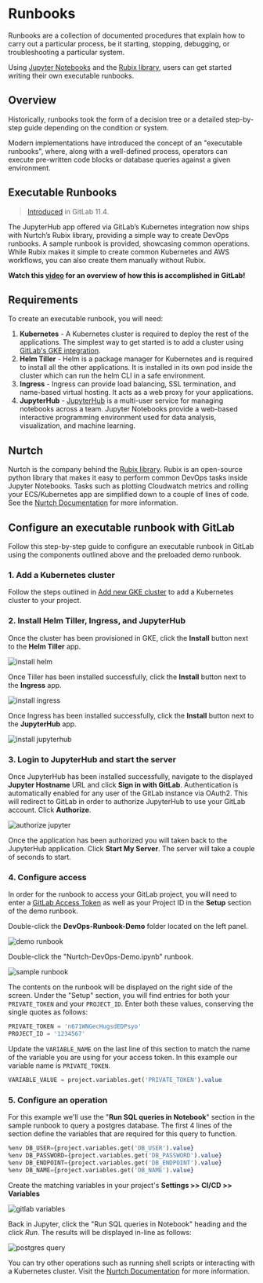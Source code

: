 # Runbooks

Runbooks are a collection of documented procedures that explain how to
carry out a particular process, be it starting, stopping, debugging,
or troubleshooting a particular system.

Using [Jupyter Notebooks](https://jupyter.org/) and the [Rubix library](https://github.com/Nurtch/rubix),
users can get started writing their own executable runbooks.

## Overview

Historically, runbooks took the form of a decision tree or a detailed
step-by-step guide depending on the condition or system.

Modern implementations have introduced the concept of an "executable
runbooks", where, along with a well-defined process, operators can execute
pre-written code blocks or database queries against a given environment.

## Executable Runbooks

> [Introduced](https://gitlab.com/gitlab-org/gitlab-ce/issues/45912) in GitLab 11.4.

The JupyterHub app offered via GitLab’s Kubernetes integration now ships
with Nurtch’s Rubix library, providing a simple way to create DevOps
runbooks. A sample runbook is provided, showcasing common operations. While Rubix makes it
simple to create common Kubernetes and AWS workflows, you can also create them manually without
Rubix.

**<i class="fa fa-youtube-play youtube" aria-hidden="true"></i>
Watch this [video](https://www.youtube.com/watch?v=Q_OqHIIUPjE)
for an overview of how this is accomplished in GitLab!**

## Requirements

To create an executable runbook, you will need:

1. **Kubernetes** - A Kubernetes cluster is required to deploy the rest of the applications.
    The simplest way to get started is to add a cluster using [GitLab's GKE integration](../index.md#add-new-gke-cluster).
1. **Helm Tiller** - Helm is a package manager for Kubernetes and is required to install
    all the other applications. It is installed in its own pod inside the cluster which
    can run the helm CLI in a safe environment.
1. **Ingress** - Ingress can provide load balancing, SSL termination, and name-based
    virtual hosting. It acts as a web proxy for your applications.
1. **JupyterHub** - [JupyterHub](https://jupyterhub.readthedocs.io/) is a multi-user service for managing notebooks across
    a team. Jupyter Notebooks provide a web-based interactive programming environment
    used for data analysis, visualization, and machine learning.

## Nurtch

Nurtch is the company behind the [Rubix library](https://github.com/Nurtch/rubix). Rubix is
an open-source python library that makes it easy to perform common DevOps tasks inside Jupyter Notebooks.
Tasks such as plotting Cloudwatch metrics and rolling your ECS/Kubernetes app are simplified
down to a couple of lines of code. See the [Nurtch Documentation](http://docs.nurtch.com/en/latest)
for more information.

## Configure an executable runbook with GitLab

Follow this step-by-step guide to configure an executable runbook in GitLab using
the components outlined above and the preloaded demo runbook.

### 1. Add a Kubernetes cluster

Follow the steps outlined in [Add new GKE cluster](../index.md#add-new-gke-cluster)
to add a Kubernetes cluster to your project.

### 2. Install Helm Tiller, Ingress, and JupyterHub

Once the cluster has been provisioned in GKE, click the **Install** button next to the **Helm Tiller** app.

![install helm](img/helm-install.png)

Once Tiller has been installed successfully, click the **Install** button next to the **Ingress** app.

![install ingress](img/ingress-install.png)

Once Ingress has been installed successfully, click the **Install** button next to the **JupyterHub** app.

![install jupyterhub](img/jupyterhub-install.png)

### 3. Login to JupyterHub and start the server

Once JupyterHub has been installed successfully, navigate to the displayed **Jupyter Hostname** URL and click
**Sign in with GitLab**. Authentication is automatically enabled for any user of the GitLab instance via OAuth2. This
will redirect to GitLab in order to authorize JupyterHub to use your GitLab account. Click **Authorize**.

![authorize jupyter](img/authorize-jupyter.png)

Once the application has been authorized you will taken back to the JupyterHub application. Click **Start My Server**.
The server will take a couple of seconds to start.

### 4. Configure access

In order for the runbook to access your GitLab project, you will need to enter a
[GitLab Access Token](../../../profile/personal_access_tokens.md)
as well as your Project ID in the **Setup** section of the demo runbook.

Double-click the **DevOps-Runbook-Demo** folder located on the left panel.

![demo runbook](img/demo-runbook.png)

Double-click the "Nurtch-DevOps-Demo.ipynb" runbook.

![sample runbook](img/sample-runbook.png)

The contents on the runbook will be displayed on the right side of the screen. Under the "Setup" section, you will find
entries for both your `PRIVATE_TOKEN` and your `PROJECT_ID`. Enter both these values, conserving the single quotes as follows:

```sql
PRIVATE_TOKEN = 'n671WNGecHugsdEDPsyo'
PROJECT_ID = '1234567'
```

Update the `VARIABLE_NAME` on the last line of this section to match the name of the variable you are using for your
access token. In this example our variable name is `PRIVATE_TOKEN`.

```sql
VARIABLE_VALUE = project.variables.get('PRIVATE_TOKEN').value
```

### 5. Configure an operation

For this example we'll use the "**Run SQL queries in Notebook**" section in the sample runbook to query
a postgres database. The first 4 lines of the section define the variables that are required for this query to function.

```sql
%env DB_USER={project.variables.get('DB_USER').value}
%env DB_PASSWORD={project.variables.get('DB_PASSWORD').value}
%env DB_ENDPOINT={project.variables.get('DB_ENDPOINT').value}
%env DB_NAME={project.variables.get('DB_NAME').value}
```

Create the matching variables in your project's **Settings >> CI/CD >> Variables**

![gitlab variables](img/gitlab-variables.png)

Back in Jupyter, click the "Run SQL queries in Notebook" heading and the click *Run*. The results will be
displayed in-line as follows:

![postgres query](img/postgres-query.png)

You can try other operations such as running shell scripts or interacting with a Kubernetes cluster. Visit the
[Nurtch Documentation](http://docs.nurtch.com/) for more information.
